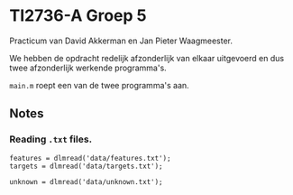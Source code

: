 # TI2736-A Groep 5

Practicum van David Akkerman en Jan Pieter Waagmeester.

We hebben de opdracht redelijk afzonderlijk van elkaar uitgevoerd en dus twee afzonderlijk werkende programma's.

`main.m` roept een van de twee programma's aan.


## Notes

### Reading `.txt` files.
```
features = dlmread('data/features.txt');
targets = dlmread('data/targets.txt');

unknown = dlmread('data/unknown.txt');
```

